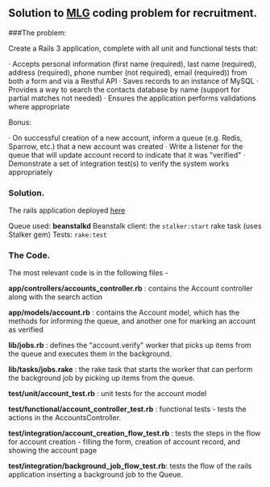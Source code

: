 
## Solution to [MLG](http://www.majorleaguegaming.com) coding problem for recruitment.

###The problem:

Create a Rails 3 application, complete with all unit and functional tests that:

·          Accepts personal information (first name (required), last name (required), address (required), phone number (not required), email (required)) from both a form and via a Restful API
·          Saves records to an instance of MySQL
·          Provides a way to search the contacts database by name (support for partial matches not needed)
·          Ensures the application performs validations where appropriate

Bonus:

·          On successful creation of a new account, inform a queue (e.g. Redis, Sparrow, etc.) that a new account was created
·          Write a listener for the queue that will update account record to indicate that it was "verified"
·          Demonstrate a set of integration test(s) to verify the system works appropriately

### Solution.

The rails application deployed [here]("http://li161-110.members.linode.com:4000")

Queue used: **beanstalkd** 
Beanstalk client: the `stalker:start` rake task (uses Stalker gem)
Tests: `rake:test`

### The Code.
The most relevant code is in the following files -

**app/controllers/accounts_controller.rb** : contains the Account controller along with the search action  

**app/models/account.rb** : contains the Account model, which has the methods for informing the queue, and another one for marking an account as verified  

**lib/jobs.rb** : defines the "account.verify" worker that picks up items from the queue and executes them in the background.

**lib/tasks/jobs.rake** : the rake task that starts the worker that can perform the background job by picking up items from the queue.

**test/unit/account_test.rb** : unit tests for the account model 

**test/functional/account_controller_test.rb** : functional tests - tests the actions in the AccountsController.

**test/integration/account_creation_flow_test.rb** : tests the steps in the flow for account creation - filling the form, creation of account record, and showing the account page

**test/integration/background_job_flow_test.rb**: tests the flow of the rails application inserting a background job to the Queue.

